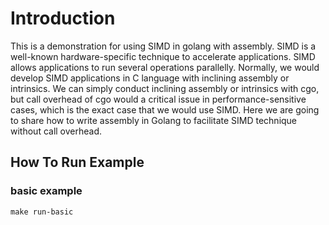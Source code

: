 # Introduction

This is a demonstration for using SIMD in golang with assembly.
SIMD is a well-known hardware-specific technique to accelerate applications. SIMD allows applications to run several operations parallelly. Normally, we would develop SIMD applications in C language with inclining assembly or intrinsics. We can simply conduct inclining assembly or intrinsics with cgo, but call overhead of cgo would a critical issue in performance-sensitive cases, which is the exact case that we would use SIMD. Here we are going to share how to write assembly in Golang to facilitate SIMD technique without call overhead.



## How To Run Example

### basic example

```shell
make run-basic
```